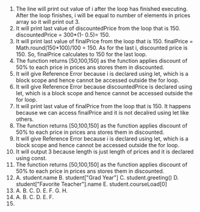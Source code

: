 1. The line will print out value of i after the loop has finished executing. After the loop finishes, i will be equal to number of elements in prices array so it will print out 3.
2. It will print last value of discountedPrice from the loop that is 150. discountedPrice = 300*(1- 0.5)= 150.
3. It will print last value of finalPrice from the loop that is 150. finalPrice = Math.round(150*100)/100 = 150. As for the last i, discounted price is 150. So, finalPrice calculates to 150 for the last loop.
4. The function returns [50,100,150] as the function applies discount of 50% to each price in prices ans stores them in discounted.
5. It will give Reference Error because i is declared using let, which is a block scope and hence cannot be accessed outside the for loop.
6. It will give Reference Error because discountedPrice is declared using let, which is a block scope and hence cannot be accessed outside the for loop.
7. It will print last value of finalPrice from the loop that is 150. It happens because we can access finalPrice and it is not decalred using let like others.
8.  The function returns [50,100,150] as the function applies discount of 50% to each price in prices ans stores them in discounted.
9.  It will give Reference Error because i is declared using let, which is a block scope and hence cannot be accessed outside the for loop.
10.  It will output 3 because length is just length of prices and it is declared using const.
11.  The function returns [50,100,150] as the function applies discount of 50% to each price in prices ans stores them in discounted.
12.  A. student.name
     B. student["Grad Year"]
     C. student.greeting()
     D. student["Favorite Teacher"].name
     E. student.courseLoad[0]
13.  A.
     B.
     C.
     D.
     E.
     F.
     G.
     H.
14.  A.
     B.
     C.
     D.
     E.
     F.
15.
    

